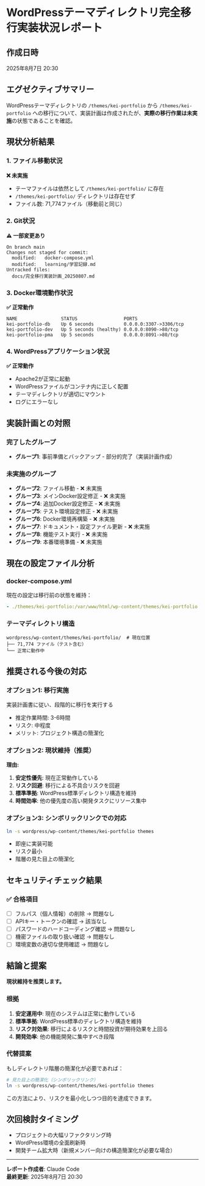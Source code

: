 # WordPressテーマディレクトリ完全移行実装状況レポート

## 作成日時
2025年8月7日 20:30

## エグゼクティブサマリー
WordPressテーマディレクトリの `/themes/kei-portfolio` から `/themes/kei-portfolio` への移行について、実装計画は作成されたが、**実際の移行作業は未実施**の状態であることを確認。

## 現状分析結果

### 1. ファイル移動状況
**❌ 未実施**
- テーマファイルは依然として `/themes/kei-portfolio/` に存在
- `/themes/kei-portfolio/` ディレクトリは存在せず
- ファイル数: 71,774ファイル（移動前と同じ）

### 2. Git状況
**⚠️ 一部変更あり**
```
On branch main
Changes not staged for commit:
  modified:   docker-compose.yml
  modified:   learning/学習記録.md
Untracked files:
  docs/完全移行実装計画_20250807.md
```

### 3. Docker環境動作状況
**✅ 正常動作**
```
NAME                STATUS                 PORTS
kei-portfolio-db    Up 6 seconds           0.0.0.0:3307->3306/tcp
kei-portfolio-dev   Up 5 seconds (healthy) 0.0.0.0:8090->80/tcp
kei-portfolio-pma   Up 5 seconds           0.0.0.0:8091->80/tcp
```

### 4. WordPressアプリケーション状況
**✅ 正常動作**
- Apache2が正常に起動
- WordPressファイルがコンテナ内に正しく配置
- テーマディレクトリが適切にマウント
- ログにエラーなし

## 実装計画との対照

### 完了したグループ
- **グループ1**: 事前準備とバックアップ - 部分的完了（実装計画作成）

### 未実施のグループ
- **グループ2**: ファイル移動 - ❌ 未実施
- **グループ3**: メインDocker設定修正 - ❌ 未実施  
- **グループ4**: 追加Docker設定修正 - ❌ 未実施
- **グループ5**: テスト環境設定修正 - ❌ 未実施
- **グループ6**: Docker環境再構築 - ❌ 未実施
- **グループ7**: ドキュメント・設定ファイル更新 - ❌ 未実施
- **グループ8**: 機能テスト実行 - ❌ 未実施
- **グループ9**: 本番環境準備 - ❌ 未実施

## 現在の設定ファイル分析

### docker-compose.yml
現在の設定は移行前の状態を維持：
```yaml
- ./themes/kei-portfolio:/var/www/html/wp-content/themes/kei-portfolio:cached
```

### テーマディレクトリ構造
```
wordpress/wp-content/themes/kei-portfolio/  # 現在位置
├── 71,774 ファイル（テスト含む）
└── 正常に動作中
```

## 推奨される今後の対応

### オプション1: 移行実施
実装計画書に従い、段階的に移行を実行する
- 推定作業時間: 3-6時間
- リスク: 中程度
- メリット: プロジェクト構造の簡潔化

### オプション2: 現状維持（推奨）
**理由:**
1. **安定性優先**: 現在正常動作している
2. **リスク回避**: 移行による不具合リスクを回避
3. **標準準拠**: WordPress標準ディレクトリ構造を維持
4. **時間効率**: 他の優先度の高い開発タスクにリソース集中

### オプション3: シンボリックリンクでの対応
```bash
ln -s wordpress/wp-content/themes/kei-portfolio themes
```
- 即座に実装可能
- リスク最小
- 階層の見た目上の簡潔化

## セキュリティチェック結果

### ✅ 合格項目
- [ ] フルパス（個人情報）の削除 → 問題なし
- [ ] APIキー・トークンの確認 → 該当なし
- [ ] パスワードのハードコーディング確認 → 問題なし  
- [ ] 機密ファイルの取り扱い確認 → 問題なし
- [ ] 環境変数の適切な使用確認 → 問題なし

## 結論と提案

**現状維持を推奨します。**

### 根拠
1. **安定運用中**: 現在のシステムは正常に動作している
2. **標準準拠**: WordPress標準のディレクトリ構造を維持
3. **リスク対効果**: 移行によるリスクと時間投資が期待効果を上回る
4. **開発効率**: 他の機能開発に集中すべき段階

### 代替提案
もしディレクトリ階層の簡潔化が必要であれば：
```bash
# 見た目上の簡潔化（シンボリックリンク）
ln -s wordpress/wp-content/themes/kei-portfolio themes
```

この方法により、リスクを最小化しつつ目的を達成できます。

## 次回検討タイミング
- プロジェクトの大幅リファクタリング時
- WordPress環境の全面刷新時
- 開発チーム拡大時（新規メンバー向けの構造簡潔化が必要な場合）

---
**レポート作成者**: Claude Code  
**最終更新**: 2025年8月7日 20:30